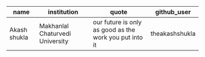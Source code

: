 | name | institution  | quote | github_user |
| --- | --- | --- | --- |
| Akash shukla  | Makhanlal Chaturvedi University | our future is only as good as the work you put into it | theakashshukla |
